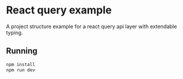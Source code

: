 # React query example
A project structure example for a react query api layer with extendable typing.

## Running
```bash
npm install
npm run dev
```